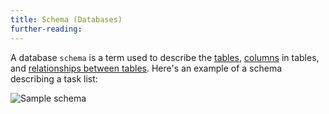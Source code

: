 ```yaml
---
title: Schema (Databases)
further-reading:
---
```



A database `schema` is a term used to describe the [tables](/table-databases), [columns](/column-databases) in tables, and [relationships between tables](/relational-databases). Here's an example of a schema describing a task list:

![Sample schema](http://www.paulzaich.com/wp-content/uploads/2012/07/Screen-Shot-2012-07-03-at-3.28.08-PM-600x400.pnga)
